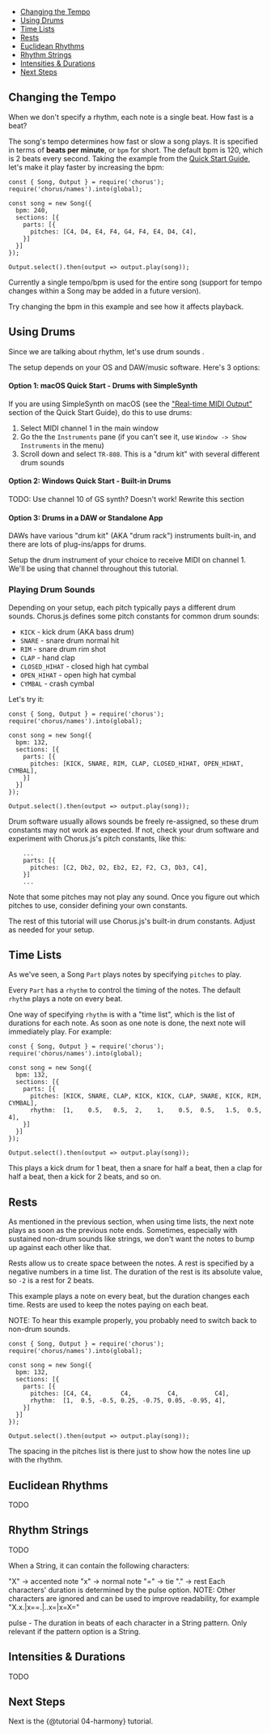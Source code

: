 - [Changing the Tempo](#tempo)
- [Using Drums](#using-drums)
- [Time Lists](#time-lists)
- [Rests](#rests)
- [Euclidean Rhythms](#euclidean-rhythms)
- [Rhythm Strings](#rhythm-strings)
- [Intensities & Durations](#instensities-and-durations)
- [Next Steps](#next-steps)


<a name="tempo"></a>
## Changing the Tempo

When we don't specify a rhythm, each note is a single beat. How fast is a beat?

The song's tempo determines how fast or slow a song plays. It is specified in terms of **beats per minute**, or `bpm` for short.
The default bpm is 120, which is 2 beats every second. Taking the example from the [Quick Start Guide](./index.html#quick-start), let's make it play
faster by increasing the bpm:
```
const { Song, Output } = require('chorus');
require('chorus/names').into(global);

const song = new Song({
  bpm: 240,
  sections: [{
    parts: [{
      pitches: [C4, D4, E4, F4, G4, F4, E4, D4, C4],
    }]
  }]
});

Output.select().then(output => output.play(song));
```

Currently a single tempo/bpm is used for the entire song 
(support for tempo changes within a Song may be added in a future version).

Try changing the bpm in this example and see how it affects playback.


<a name="using-drums"></a>
## Using Drums

Since we are talking about rhythm, let's use drum sounds . 

The setup depends on your OS and DAW/music software. Here's 3 options:

#### Option 1: macOS Quick Start - Drums with SimpleSynth 
If you are using SimpleSynth on macOS (see the ["Real-time MIDI Output"](./index.html#real-time) section 
of the Quick Start Guide), do this to use drums:
1. Select MIDI channel 1 in the main window
2. Go the the `Instruments` pane (if you can't see it, use `Window -> Show Instruments` in the menu)
3. Scroll down and select `TR-808`. This is a "drum kit" with several different drum sounds


#### Option 2: Windows Quick Start - Built-in Drums 

TODO: Use channel 10 of GS synth? Doesn't work! Rewrite this section


#### Option 3: Drums in a DAW or Standalone App

DAWs have various "drum kit" (AKA "drum rack") instruments built-in, and there are lots of plug-ins/apps for drums.

Setup the drum instrument of your choice to receive MIDI on channel 1. We'll be using that channel throughout this tutorial.


### Playing Drum Sounds

Depending on your setup, each pitch typically pays a different drum sounds. 
Chorus.js defines some pitch constants for common drum sounds:
- `KICK` - kick drum (AKA bass drum)
- `SNARE` - snare drum normal hit
- `RIM` - snare drum rim shot
- `CLAP` - hand clap
- `CLOSED_HIHAT` - closed high hat cymbal
- `OPEN_HIHAT` - open high hat cymbal
- `CYMBAL` - crash cymbal

Let's try it:

```
const { Song, Output } = require('chorus');
require('chorus/names').into(global);

const song = new Song({
  bpm: 132,
  sections: [{
    parts: [{
      pitches: [KICK, SNARE, RIM, CLAP, CLOSED_HIHAT, OPEN_HIHAT, CYMBAL],
    }]
  }]
});

Output.select().then(output => output.play(song));
```
Drum software usually allows sounds be freely re-assigned, so these drum constants may not work as expected. 
If not, check your drum software and experiment with Chorus.js's pitch constants, like this:
```
    ...
    parts: [{     
      pitches: [C2, Db2, D2, Eb2, E2, F2, C3, Db3, C4],
    }]
    ...
```
Note that some pitches may not play any sound. Once you figure out which pitches to use, consider defining your own constants.

The rest of this tutorial will use Chorus.js's built-in drum constants. Adjust as needed for your setup.


<a name="time-lists"></a>
## Time Lists

As we've seen, a Song `Part` plays notes by specifying `pitches` to play.

Every `Part` has a `rhythm` to control the timing of the notes. The default `rhythm` plays a note on every beat.

One way of specifying `rhythm` is with a "time list", which is the list of durations for each note. As soon
as one note is done, the next note will immediately play. For example:
```
const { Song, Output } = require('chorus');
require('chorus/names').into(global);

const song = new Song({
  bpm: 132,
  sections: [{
    parts: [{
      pitches: [KICK, SNARE, CLAP, KICK, KICK, CLAP, SNARE, KICK, RIM, CYMBAL],
      rhythm:  [1,    0.5,   0.5,  2,    1,    0.5,  0.5,   1.5,  0.5, 4],
    }]
  }]
});

Output.select().then(output => output.play(song));
```

This plays a kick drum for 1 beat, then a snare for half a beat, then a clap for half a beat, then a kick for 2 beats, and so on.


<a name="rests"></a>
## Rests

As mentioned in the previous section, when using time lists, the next note plays as soon as the previous note ends.
Sometimes, especially with sustained non-drum sounds like strings, we don't want the notes to bump up against each other like that.

Rests allow us to create space between the notes. A rest is specified by a negative numbers in a time list.
The duration of the rest is its absolute value, so `-2` is a rest for 2 beats.

This example plays a note on every beat, but the duration changes each time. Rests are used to keep the
notes paying on each beat.

NOTE: To hear this example properly, you probably need to switch back to non-drum sounds.
```
const { Song, Output } = require('chorus');
require('chorus/names').into(global);

const song = new Song({
  bpm: 132,
  sections: [{
    parts: [{
      pitches: [C4, C4,        C4,          C4,          C4],
      rhythm:  [1,  0.5, -0.5, 0.25, -0.75, 0.05, -0.95, 4],
    }]
  }]
});

Output.select().then(output => output.play(song));
```
The spacing in the pitches list is there just to show how the notes line up with the rhythm.


<a name="euclidean-rhythms"></a>
## Euclidean Rhythms 

TODO


<a name="rhythm-strings"></a>
## Rhythm Strings

TODO

When a String, it can contain the following characters:

"X" → accented note
"x" → normal note
"=" → tie
"." → rest
Each characters' duration is determined by the pulse option. NOTE: Other characters are ignored and can be used to improve readability, for example "X.x.|x==.|..x=|x=X="

pulse - The duration in beats of each character in a String pattern. Only relevant if the pattern option is a String.



<a name="instensities-and-durations"></a>
## Intensities & Durations

TODO


<a name="next-steps"></a>
## Next Steps

Next is the {@tutorial 04-harmony} tutorial.